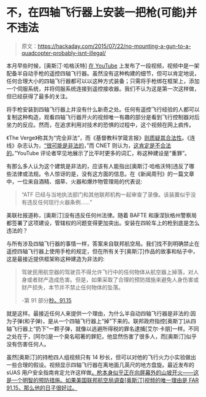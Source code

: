# 不，在四轴飞行器上安装一把枪(可能)并不违法

> 原文：<https://hackaday.com/2015/07/22/no-mounting-a-gun-to-a-quadcopter-probably-isnt-illegal/>

本月早些时候，[奥斯汀·哈格沃特] [在 YouTube](https://www.youtube.com/watch?v=xqHrTtvFFIs) 上发布了一段视频，视频中是一架配备半自动手枪的遥控四轴飞行器。虽然没有这种构建的细节，但可以肯定地说，任何合理大小的四轴飞行器都可以以这种方式装备；只需将手枪绑在框架上，添加一个伺服系统，并将伺服系统连接到遥控接收器。我们不认为这是第一次这样做，但已经获得了最多的关注。

将手枪安装到四轴飞行器上并没有什么新奇之处。任何有遥控飞行经验的人都可以复制这种构造，观看四轴飞行器开火的视频唯一有趣的部分是看到飞行控制器对后坐力的反应。然而，在追求利用对技术的恐惧的过程中，这个视频在网上疯传。

《The Verge》称其为“完全非法”，而《基督教科学箴言报》[则质疑其合法性](http://www.csmonitor.com/USA/USA-Update/2015/0721/Connecticut-teen-flies-gun-toting-drone.-How-is-this-legal)。《连线》杂志认为，[“很可能是非法的](http://www.wired.com/2015/07/uh-oh-video-pistol-firing-drone-probably-real/)，”而 CNET 则认为，[这肯定是不合法的](http://www.cnet.com/news/oh-look-a-drone-that-fires-a-gun/)。”YouTube 评论者罕见地展示了比平时更多的词汇，称这种建设是“重罪”。

有那么多人认为这个建筑是非法的，应该有人能指出[奥斯汀·哈格沃特]违反了哪些法律或法规。令人惊讶的是，没有这方面的信息。在《新闻周刊》的一篇文章中，一位来自酒精、烟草、火器和爆炸物管理局的代表说:

> “ATF 已经与当地执法部门和其他联邦机构一起审查了录像。该装置似乎没有违反任何现行火器条例……”

美联社报道称，[奥斯汀]没有违反任何州法律。随着 BAFTE 和康涅狄格州警察局都签署了这项建设，管辖权的问题变得更加突出。安装在四轮车上的枪到底是怎么违法的？

与所有涉及四轴飞行器的事情一样，答案来自联邦航空局。我们找不到明确禁止在遥控四轴飞行器上使用手枪的规定，但在所有关于[奥斯汀]作品的故事和帖子中，这是最接近提供框架称这种建造为非法的:

> 驾驶民用航空器的驾驶员不得允许飞行中的任何物体从航空器上掉落，对人身或者财产造成危害。但是，如果采取了合理的预防措施来避免人身伤害或财产损失，本节并不禁止任何物体的坠落。
> 
> -第 91 部分[秒。91.15](http://rgl.faa.gov/Regulatory_and_Guidance_Library/rgFAR.nsf/0/ad2ebda6370bb404852566cf0061287a!OpenDocument)

就是这样。最接近任何人来提供一个理由，为什么半自动四轴飞行器是非法的:因为子弹(和子弹)，是从一个四轴飞行器上“掉”下来的。联邦政府指控[奥斯丁]从四轴飞行器上“扔下”一颗子弹，就像以逃避所得税的罪名逮捕[艾尔·卡朋]一样。不同之处在于，[阿尔]是一个臭名昭著的罪犯，他显然伤害了很多人，而[奥斯汀]似乎没有伤害任何人。

虽然[奥斯汀]的持枪四人组视频只有 14 秒长，但可以对他的飞行火力小实验做出一些合理的假设。视频显示四轴飞行器在离地面几英尺的地方盘旋。最近发布的 sUAS 用户安全指南肯定允许这样做[。枪本身似乎正在向屏幕外的山坡开火——这是一个明智的预防措施。如果美国联邦航空局调查[奥斯汀]视频的唯一理由是 FAR 91.15，那么他的日子很好过。](http://knowbeforeyoufly.org/for-recreational-users/)